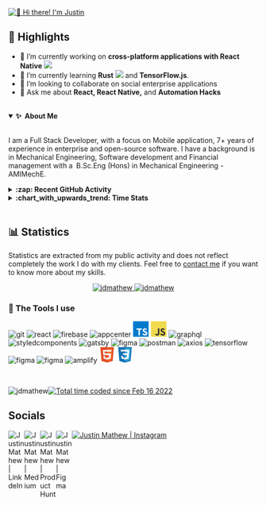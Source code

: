 [<img src="https://user-images.githubusercontent.com/17250443/154528290-f80436ad-435e-47f1-9611-e020579c25e9.gif" alt="👋 Hi there! I'm Justin" title="👋 Hi there! I'm Justin )"/>](https://github.com/JDMathew/)

## :book: Highlights 
- 🔭 I’m currently working on **cross-platform applications with React Native** <img src="https://tinyurl.com/rngithub" width="15px" />
- 🌱 I’m currently learning **Rust**  <img src="https://tinyurl.com/2s3f82sy" width="15px" /> and **TensorFlow.js**.
- 👯 I’m looking to collaborate on social enterprise applications 
- 💬 Ask me about  **React, React Native,** and **Automation Hacks**
<br />

<details open>
  <summary><b>✨&nbsp;&nbsp;About&nbsp;Me</b></summary>
  <br/>

I am a Full Stack Developer, with a focus on Mobile application, 7+ years of experience in enterprise and open-source software. I have a background is in Mechanical Engineering, Software development and Financial management with a B.Sc.Eng (Hons) in Mechanical Engineering - AMIMechE.


<!-- Most of my leisure time is .... -->

<!-- ### Awards and Achievements
- Won the 1st edition of ..
- Won ... -->
</details> 

<!--   https://github.com/Readme-Workflows/recent-activity -->
<!--   https://github.com/marketplace/actions/github-activity-readme -->
<details>
  <summary><b>:zap: Recent GitHub Activity</b></summary>
  
<!--RECENT_ACTIVITY:start-->
1. ⭐ Starred [mikehardy/rnfbdemo](https://github.com/mikehardy/rnfbdemo)
2. ⭐ Starred [tayloraleach/whatthethingis](https://github.com/tayloraleach/whatthethingis)
3. ⭐ Starred [WalletConnect/walletconnect-monorepo](https://github.com/WalletConnect/walletconnect-monorepo)
4. 🔱 Forked [JDMathew/react-native-bottom-sheet](https://github.com/JDMathew/react-native-bottom-sheet) from [gorhom/react-native-bottom-sheet](https://github.com/gorhom/react-native-bottom-sheet)
5. ⭐ Starred [FormidableLabs/clips](https://github.com/FormidableLabs/clips)
<!--RECENT_ACTIVITY:end-->

<!--RECENT_ACTIVITY:last_update-->
Last Updated: Thursday, October 27th, 2022, 12:39:31 AM
<!--RECENT_ACTIVITY:last_update_end-->

</details>

<details>
  <summary><b>:chart_with_upwards_trend: Time Stats</b></summary>
  
[![Wwakatime stats](https://github-readme-stats.vercel.app/api/wakatime?username=jdmathew&hide_title=true&hide_border=true&langs_count=5&bg_color=00000000&text_color=777)](https://wakatime.com/@jdmathew)
  
</details>

<!-- 📊 **Weekly development breakdown** -->
<!-- https://github.com/athul/waka-readme -->
<!--START_SECTION:waka-->
<!-- Week: 11 July, 2020 - 17 July, 2020 -->
<!-- 
```text
Python      8 hrs 52 mins       ███████████████████░░░░░░   75.87 %
Go          1 hr 15 mins        ██░░░░░░░░░░░░░░░░░░░░░░░   10.79 %
Markdown    52 mins             █░░░░░░░░░░░░░░░░░░░░░░░░   07.43 %
Docker      16 mins             ░░░░░░░░░░░░░░░░░░░░░░░░░   02.32 %
YAML        7 mins              ░░░░░░░░░░░░░░░░░░░░░░░░░   01.07 %
```
 -->
<!--END_SECTION:waka-->


<!-- ### My Most Recent Blog Posts -->
<!-- MEDIUM:START -->

<!-- MEDIUM:END -->

<!-- <hr /> -->

<br />

## :bar_chart: Statistics
<p>Statistics are extracted from my public activity and does not reflect completely the work I do with my clients. Feel free to <a href="mailto:justindavidmathew@gmail.com" target="_blank">contact me</a> if you want to know more about my skills.</p>
<!-- See https://github.com/anuraghazra/github-readme-stats -->
<p align="center">
<a href="https://github.com/jdmathew">
  <img src="https://github-readme-stats.vercel.app/api?username=jdmathew&show_icons=true&theme=buefy&count_private=true" alt="jdmathew" height=180 width=45% />
</a>
<a href="https://github.com/jdmathew">
  <img src="https://github-readme-stats.vercel.app/api/top-langs/?username=jdmathew&layout=compact&hide=html&theme=buefy&langs_count=6" alt="jdmathew" height=180  width=45% />
  </a>
<!-- <a align="center" href="https://github.com/jdmathew">
  <img align="center" src="https://github-readme-stats.vercel.app/api/wakatime?username=jdmathew" alt="jdmathew" width=45% />
</a> -->
</p>

### :wrench: The Tools I use

<p align="left">
  <img src="https://www.vectorlogo.zone/logos/git-scm/git-scm-icon.svg" alt="git" width="32" height="32"/>
  <img src="https://www.vectorlogo.zone/logos/reactjs/reactjs-icon.svg" alt="react" width="32" height="32"/>
  <img src="https://cdn.worldvectorlogo.com/logos/firebase-1.svg" alt="firebase" width="32" height="32"/>
  <img src="https://www.vectorlogo.zone/logos/appcenterms/appcenterms-tile.svg" alt="appcenter" width="32" height="32"/>
  <img src="https://raw.githubusercontent.com/devicons/devicon/master/icons/typescript/typescript-original.svg" alt="typescript" width="32" height="32"/>
  <img src="https://raw.githubusercontent.com/devicons/devicon/master/icons/javascript/javascript-original.svg" alt="javascript" width="32" height="32"/>
  <img src="https://www.vectorlogo.zone/logos/graphql/graphql-icon.svg" alt="graphql" width="32" height="32"/>
  <img src="https://cdn-media-1.freecodecamp.org/images/1*p1TndLk3UsGPBsM7qHPZIw.png" alt="styledcomponents" width="32" height="32"/>
  <img src="https://www.vectorlogo.zone/logos/gatsbyjs/gatsbyjs-icon.svg" alt="gatsby" width="32" height="32"/>
  <img src="https://cms-react-testing.cdn.prismic.io/cms-react-testing/fd794b96-f464-432b-b79a-bf99341b2143_insomnia-logo-bug.svg" alt="figma" width="32" height="32"/>
<img src="https://tinyurl.com/yry65tsw" alt="postman" width="32" height="32" />
  <img src="https://axios-http.com/assets/logo.svg" alt="axios" width="32" height="32" />
  <img src="https://www.vectorlogo.zone/logos/tensorflow/tensorflow-icon.svg" alt="tensorflow" width="32" height="32"/>
  <img src="https://www.vectorlogo.zone/logos/figma/figma-icon.svg" alt="figma" width="32" height="32"/>
  <img src="https://www.vectorlogo.zone/logos/vuejs/vuejs-icon.svg" alt="figma" width="32" height="32"/>
  <img src="https://docs.amplify.aws/assets/logo-dark.svg" alt="amplify" width="32" height="32"/>
  <img src="https://raw.githubusercontent.com/devicons/devicon/master/icons/html5/html5-original.svg" alt="html5" width="32" height="32"/>
  <img src="https://raw.githubusercontent.com/devicons/devicon/master/icons/css3/css3-original.svg" alt="css3" width="32" height="32"/>

  <!-- <img src="https://cdn.worldvectorlogo.com/logos/nextjs-3.svg" alt="nextjs" width="32" height="32"/> -->
  <!-- <img src="https://www.vectorlogo.zone/logos/netlify/netlify-icon.svg" alt="netlify" width="32" height="32"/> -->

  <!-- <img src="https://raw.githubusercontent.com/devicons/devicon/master/icons/ruby/ruby-original.svg" alt="ruby" width="32" height="32"/>
  <img src="https://raw.githubusercontent.com/devicons/devicon/master/icons/rails/rails-original-wordmark.svg" alt="rails" width="32" height="32"/> -->

</p>

<br />

<!-- <h3>Things I code with</h3>
<p>
  <img alt="React" src="https://img.shields.io/badge/-React-45b8d8?style=flat-square&logo=react&logoColor=white" />
  <img alt="Webpack" src="https://img.shields.io/badge/-Webpack-8DD6F9?style=flat-square&logo=webpack&logoColor=white" /> 
  <img alt="Docker" src="https://img.shields.io/badge/-Docker-46a2f1?style=flat-square&logo=docker&logoColor=white" />
  <img alt="github actions" src="https://img.shields.io/badge/-Github_Actions-2088FF?style=flat-square&logo=github-actions&logoColor=white" />
  <img alt="Google Cloud Platform" src="https://img.shields.io/badge/-Google_Cloud_Platform-1a73e8?style=flat-square&logo=google-cloud&logoColor=white" />
  <img alt="TypeScript" src="https://img.shields.io/badge/-TypeScript-007ACC?style=flat-square&logo=typescript&logoColor=white" />
  <img alt="Insomnia" src="https://img.shields.io/badge/-Insomnia-5849BE?style=flat-square&logo=insomnia&logoColor=white" />
  <img alt="Apollo" src="https://img.shields.io/badge/-Apollo%20GraphQL-311C87?style=flat-square&logo=apollo-graphql&logoColor=white" />
  <img alt="Heroku" src="https://img.shields.io/badge/-Heroku-430098?style=flat-square&logo=heroku&logoColor=white" />
  <img alt="redux" src="https://img.shields.io/badge/-Redux-764ABC?style=flat-square&logo=redux&logoColor=white" />
  <img alt="ReactiveX" src="https://img.shields.io/badge/-RxJs-B7178C?style=flat-square&logo=reactivex&logoColor=white" />
  <img alt="GraphQL" src="https://img.shields.io/badge/-GraphQL-E10098?style=flat-square&logo=graphql&logoColor=white" />
  <img alt="Sass" src="https://img.shields.io/badge/-Sass-CC6699?style=flat-square&logo=sass&logoColor=white" />
  <img alt="Styled Components" src="https://img.shields.io/badge/-Styled_Components-db7092?style=flat-square&logo=styled-components&logoColor=white" />
  <img alt="git" src="https://img.shields.io/badge/-Git-F05032?style=flat-square&logo=git&logoColor=white" />
  <img alt="NestJs" src="https://img.shields.io/badge/-NestJs-ea2845?style=flat-square&logo=nestjs&logoColor=white" />
  <img alt="angular" src="https://img.shields.io/badge/-Angular-DD0031?style=flat-square&logo=angular&logoColor=white" />
  <img alt="npm" src="https://img.shields.io/badge/-NPM-CB3837?style=flat-square&logo=npm&logoColor=white" />
  <img alt="html5" src="https://img.shields.io/badge/-HTML5-E34F26?style=flat-square&logo=html5&logoColor=white" />
  <img alt="Brave browser" src="https://img.shields.io/badge/-Brave_Browser-FB542B?style=flat-square&logo=brave&logoColor=white" />
  <img alt="Rollup" src="https://img.shields.io/badge/-Rollup-EC4A3F?style=flat-square&logo=rollup.js&logoColor=white" />
  <img alt="d3js" src="https://img.shields.io/badge/-D3.js-F9A03C?style=flat-square&logo=d3.js&logoColor=white" />
  <img alt="Prettier" src="https://img.shields.io/badge/-Prettier-F7B93E?style=flat-square&logo=prettier&logoColor=white" />
  <img alt="MongoDB" src="https://img.shields.io/badge/-MongoDB-13aa52?style=flat-square&logo=mongodb&logoColor=white" />
  <img alt="Nodejs" src="https://img.shields.io/badge/-Nodejs-43853d?style=flat-square&logo=Node.js&logoColor=white" />
</p>
 -->


<a href="https://wakatime.com/@30db9f1d-2519-4a35-9c48-01c27f109f5e"><img src="https://wakatime.com/badge/user/30db9f1d-2519-4a35-9c48-01c27f109f5e.svg" alt="Total time coded since Feb 16 2022" /></a>
<a href="https://github.com/jdmathew">
  <img align="left" src="https://komarev.com/ghpvc/?username=jdmathew" alt="jdmathew" />
</a>
<br />


## Socials

<a href="https://www.linkedin.com/in/justin-mathew-25322087/">
  <img align="left" alt="Justin Mathew | LinkdeIn" width="32" src="https://cdn.jsdelivr.net/npm/simple-icons@v3/icons/linkedin.svg" />
</a>
<!-- <a href="https://dev.to/jdmathew">
  <img align="left" alt="Justin Mathew | DEV TO" width="32" src="https://cdn.jsdelivr.net/npm/simple-icons@v3/icons/dev-dot-to.svg" />
</a> -->
<a href="https://medium.com/@justindavidmathew">
  <img align="left" alt="Justin Mathew | Medium" width="32" src="https://cdn.jsdelivr.net/npm/simple-icons@v3/icons/medium.svg" />
</a>
<a href="https://www.producthunt.com/@justinmathew">
  <img align="left" alt="Justin Mathew | Product Hunt" width="32" src="https://cdn.jsdelivr.net/npm/simple-icons@v3/icons/producthunt.svg" />
</a>
<a href="https://www.figma.com/@jdmathew">
  <img align="left" alt="Justin Mathew | Figma" width="32" src="https://cdn.jsdelivr.net/npm/simple-icons@v3/icons/figma.svg" />
</a>
<a href="https://instagram.com/justindavidmathew">
  <img alt="Justin Mathew | Instagram" width="32" src="https://cdn.jsdelivr.net/npm/simple-icons@v3/icons/instagram.svg" />
</a>
<!-- <a href="https://twitter.com/JustinDMathew">
  <img align="left" alt="Justin Mathew | Twitter" width="32" src="https://cdn.jsdelivr.net/npm/simple-icons@v3/icons/twitter.svg" />
</a> -->


